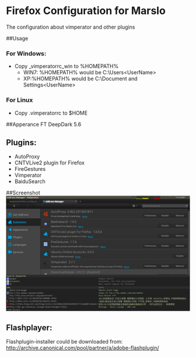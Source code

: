 Firefox Configuration for Marslo
=================

The configuration about vimperator and other plugins

##Usage
### For Windows:
- Copy _vimperatorrc_win to %HOMEPATH%      
    - WIN7: %HOMEPATH% would be C:\Users\<UserName>        
    - XP:%HOMEPATH% would be C:\Document and Settings\<UserName>    
### For Linux
- Copy .vimperatorrc to $HOME

##Apperance
FT DeepDark 5.6

## Plugins:
- AutoProxy
- CNTVLive2 plugin for Firefox
- FireGestures
- Vimperator
- BaiduSearch

##Screenshot
![My_Firefox_Addons](https://github.com/woainvzu/Firefox_Config_Marslo/blob/master/firefox_addons.png?raw=true)

## Flashplayer:
Flashplugin-installer could be downloaded from: http://archive.canonical.com/pool/partner/a/adobe-flashplugin/
